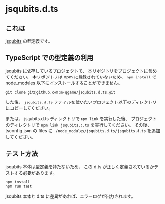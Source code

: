 # jsqubits.d.ts

## これは

[jsqubits](https://github.com/davidbkemp/jsqubits) の型定義です。

## TypeScript での型定義の利用

jsqubits に依存しているプロジェクトで、 本リポジトリをプロジェクトに含めてください。
本リポジトリは npm に登録されていないため、 `npm install` で node_modules 以下にインストールすることができません。

```
git clone git@github.com:m-qgame/jsqubits.d.ts.git
```

した後、 `jsqubits.d.ts` ファイルを使いたいプロジェクト以下のディレクトリにコピーしてください。

または、 jsqubits.d.ts ディレクトリで `npm link` を実行した後、
プロジェクトのディレクトリで `npm link jsqubits.d.ts` を実行してください。
その後、tsconfig.json の files に `./node_modules/jsqubits.d.ts/jsqubits.d.ts` を追加してください。

## テスト方法

jsqubits 本体は型定義を持たないため、 この d.ts が正しく定義されているかテストする必要があります。

```
npm install
npm run test
```

jsqubits 本体と d.ts に差異があれば、エラーログが出力されます。
